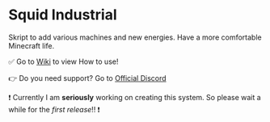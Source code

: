 # Squid Industrial
Skript to add various machines and new energies. Have a more comfortable Minecraft life.

✅ Go to [Wiki](https://github.com/Yeahnkuuun/SquidIndustrial/wiki) to view How to use!

👉 Do you need support? Go to [Official Discord](https://discord.gg/zZjZBEHgt4)

❗ Currently I am **seriously** working on creating this system. So please wait a while for the *first release*!! ❗
